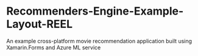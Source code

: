 # Recommenders-Engine-Example-Layout-REEL
An example cross-platform movie recommendation application built using Xamarin.Forms and Azure ML service
